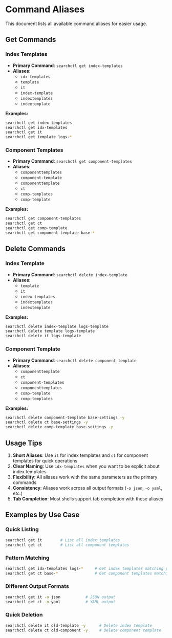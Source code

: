 # Command Aliases

This document lists all available command aliases for easier usage.

## Get Commands

### Index Templates
- **Primary Command**: `searchctl get index-templates`
- **Aliases**: 
  - `idx-templates`
  - `template`
  - `it`
  - `index-template`
  - `indextemplates`
  - `indextemplate`

**Examples:**
```bash
searchctl get index-templates
searchctl get idx-templates
searchctl get it
searchctl get template logs-*
```

### Component Templates
- **Primary Command**: `searchctl get component-templates`
- **Aliases**:
  - `componenttemplates`
  - `component-template`
  - `componenttemplate`
  - `ct`
  - `comp-templates`
  - `comp-template`

**Examples:**
```bash
searchctl get component-templates
searchctl get ct
searchctl get comp-template
searchctl get component-template base-*
```

## Delete Commands

### Index Template
- **Primary Command**: `searchctl delete index-template`
- **Aliases**:
  - `template`
  - `it`
  - `index-templates`
  - `indextemplates`
  - `indextemplate`

**Examples:**
```bash
searchctl delete index-template logs-template
searchctl delete template logs-template
searchctl delete it logs-template
```

### Component Template
- **Primary Command**: `searchctl delete component-template`
- **Aliases**:
  - `componenttemplate`
  - `ct`
  - `component-templates`
  - `componenttemplates`
  - `comp-template`
  - `comp-templates`

**Examples:**
```bash
searchctl delete component-template base-settings -y
searchctl delete ct base-settings -y
searchctl delete comp-template base-settings -y
```

## Usage Tips

1. **Short Aliases**: Use `it` for index templates and `ct` for component templates for quick operations
2. **Clear Naming**: Use `idx-templates` when you want to be explicit about index templates
3. **Flexibility**: All aliases work with the same parameters as the primary commands
4. **Consistency**: Aliases work across all output formats (`-o json`, `-o yaml`, etc.)
5. **Tab Completion**: Most shells support tab completion with these aliases

## Examples by Use Case

### Quick Listing
```bash
searchctl get it        # List all index templates
searchctl get ct        # List all component templates
```

### Pattern Matching
```bash
searchctl get idx-templates logs-*     # Get index templates matching pattern
searchctl get ct base-*                # Get component templates matching pattern
```

### Different Output Formats
```bash
searchctl get it -o json           # JSON output
searchctl get ct -o yaml           # YAML output
```

### Quick Deletion
```bash
searchctl delete it old-template -y      # Delete index template
searchctl delete ct old-component -y     # Delete component template
```